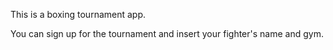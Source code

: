 This is a boxing tournament app.

You can sign up for the tournament and insert your fighter's name and gym.

